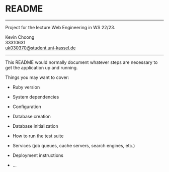 # README

___

Project for the lecture Web Engineering in WS 22/23.

Kevin Choong  
33310631  
uk030370@student.uni-kassel.de  

___

This README would normally document whatever steps are necessary to get the
application up and running.

Things you may want to cover:

* Ruby version

* System dependencies

* Configuration

* Database creation

* Database initialization

* How to run the test suite

* Services (job queues, cache servers, search engines, etc.)

* Deployment instructions

* ...
